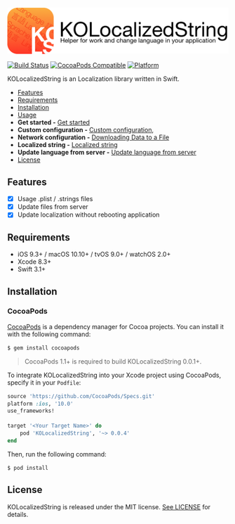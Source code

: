 ![KOLocalizedString: Helper for work and change language your application in Swift](/kolocalizedString.png)




[![Build Status](https://travis-ci.org/SethSky/KOLocalizedString.svg?branch=master)](https://travis-ci.org/SethSky/KOLocalizedString)  [![CocoaPods Compatible](https://img.shields.io/cocoapods/v/KOLocalizedString.svg)](https://img.shields.io/cocoapods/v/KOLocalizedString.svg)  [![Platform](https://img.shields.io/cocoapods/p/KOLocalizedString.svg?style=flat)](https://img.shields.io/cocoapods/p/KOLocalizedString.svg?style=flat)

KOLocalizedString is an Localization library written in Swift.

- [Features](#features)
- [Requirements](#requirements)
- [Installation](#installation)
- [Usage](Documentation/Usage.md)
- **Get started -** [Get started](Documentation/GetStarted.md)
- **Custom configuration -** [Custom configuration](Documentation/CustomConfiguration.md),
- **Network  configuration -** [Downloading Data to a File](Documentation/NetworkCustomConfiguration.md)
- **Localized string -** [Localized string](Documentation/LocalizedString.md)
- **Update language from server -** [Update language from server](Documentation/UpdateLanguageFromServer.md)
- [License](#license)

## Features

- [x] Usage .plist / .strings files
- [x] Update files from server
- [x] Update localization without rebooting application

## Requirements

- iOS 9.3+ / macOS 10.10+ / tvOS 9.0+ / watchOS 2.0+
- Xcode 8.3+
- Swift 3.1+

## Installation

### CocoaPods

[CocoaPods](http://cocoapods.org) is a dependency manager for Cocoa projects. You can install it with the following command:

```bash
$ gem install cocoapods
```

> CocoaPods 1.1+ is required to build KOLocalizedString 0.0.1+.

To integrate KOLocalizedString into your Xcode project using CocoaPods, specify it in your `Podfile`:

```ruby
source 'https://github.com/CocoaPods/Specs.git'
platform :ios, '10.0'
use_frameworks!

target '<Your Target Name>' do
    pod 'KOLocalizedString', '~> 0.0.4'
end
```

Then, run the following command:

```bash
$ pod install
```
## License

KOLocalizedString is released under the MIT license. [See LICENSE](LICENSE) for details.
